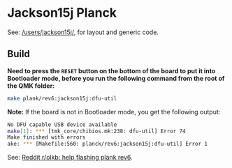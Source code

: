 Jackson15j Planck
=================

See: [/users/jackson15j/], for layout and generic code.

Build
-----

**Need to press the `RESET` button on the bottom of the board to put it into
Bootloader mode, before you run the following command from the root of the QMK
folder:**

```bash
make plank/rev6:jackson15j:dfu-util
```

**Note:** If the board is not in Bootloader mode, you get the following output:

```bash
No DFU capable USB device available
make[1]: *** [tmk_core/chibios.mk:238: dfu-util] Error 74
Make finished with errors
ake: *** [Makefile:560: planck/rev6:jackson15j:dfu-util] Error 1
```

See: [Reddit r/olkb: help flashing plank rev6].


[/users/jackson15j/]: ../../../../users/jackson15j/
[Reddit r/olkb: help flashing plank rev6]: https://www.reddit.com/r/olkb/comments/ao8bib/help_flashing_planck_rev6_keep_getting_make/
